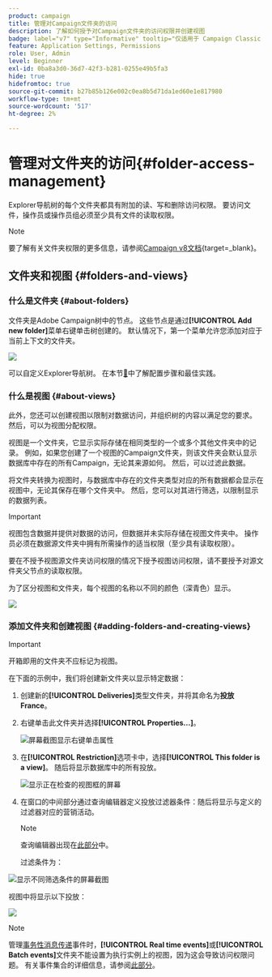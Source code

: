 ```yaml
---
product: campaign
title: 管理对Campaign文件夹的访问
description: 了解如何授予对Campaign文件夹的访问权限并创建视图
badge: label="v7" type="Informative" tooltip="仅适用于 Campaign Classic v7"
feature: Application Settings, Permissions
role: User, Admin
level: Beginner
exl-id: 0ba8a3d0-36d7-42f3-b281-0255e49b5fa3
hide: true
hidefromtoc: true
source-git-commit: b27b85b126e002c0ea8b5d71da1ed60e1e817980
workflow-type: tm+mt
source-wordcount: '517'
ht-degree: 2%

---
```


# 管理对文件夹的访问{#folder-access-management}



Explorer导航树的每个文件夹都具有附加的读、写和删除访问权限。 要访问文件，操作员或操作员组必须至少具有文件的读取权限。

>[!NOTE]
>
>要了解有关文件夹权限的更多信息，请参阅[Campaign v8文档](https://experienceleague.adobe.com/zh-hans/docs/campaign/campaign-v8/admin/permissions/folder-permissions){target=_blank}。


## 文件夹和视图 {#folders-and-views}

### 什么是文件夹 {#about-folders}

文件夹是Adobe Campaign树中的节点。 这些节点是通过&#x200B;**[!UICONTROL Add new folder]**&#x200B;菜单右键单击树创建的。 默认情况下，第一个菜单允许您添加对应于当前上下文的文件夹。

![](assets/s_ncs_user_add_folder_in_tree.png)

可以自定义Explorer导航树。 在本节[&#128279;](adobe-campaign-workspace.md)中了解配置步骤和最佳实践。

### 什么是视图 {#about-views}

此外，您还可以创建视图以限制对数据访问，并组织树的内容以满足您的要求。 然后，可以为视图分配权限。

视图是一个文件夹，它显示实际存储在相同类型的一个或多个其他文件夹中的记录。 例如，如果您创建了一个视图的Campaign文件夹，则该文件夹会默认显示数据库中存在的所有Campaign，无论其来源如何。 然后，可以过滤此数据。

将文件夹转换为视图时，与数据库中存在的文件夹类型对应的所有数据都会显示在视图中，无论其保存在哪个文件夹中。 然后，您可以对其进行筛选，以限制显示的数据列表。

>[!IMPORTANT]
>
>视图包含数据并提供对数据的访问，但数据并未实际存储在视图文件夹中。 操作员必须在数据源文件夹中拥有所需操作的适当权限（至少具有读取权限）。
>
>要在不授予视图源文件夹访问权限的情况下授予视图访问权限，请不要授予对源文件夹父节点的读取权限。

为了区分视图和文件夹，每个视图的名称以不同的颜色（深青色）显示。

![](assets/s_ncs_user_view_name_color.png)

### 添加文件夹和创建视图 {#adding-folders-and-creating-views}

>[!IMPORTANT]
>
>开箱即用的文件夹不应标记为视图。


在下面的示例中，我们将创建新文件夹以显示特定数据：

1. 创建新的&#x200B;**[!UICONTROL Deliveries]**&#x200B;类型文件夹，并将其命名为&#x200B;**投放France**。
1. 右键单击此文件夹并选择&#x200B;**[!UICONTROL Properties...]**。

   ![屏幕截图显示右键单击属性](assets/s_ncs_user_add_folder_exple.png)

1. 在&#x200B;**[!UICONTROL Restriction]**&#x200B;选项卡中，选择&#x200B;**[!UICONTROL This folder is a view]**。 随后将显示数据库中的所有投放。

   ![显示正在检查的视图框的屏幕](assets/s_ncs_user_add_folder_exple01.png)

1. 在窗口的中间部分通过查询编辑器定义投放过滤器条件：随后将显示与定义的过滤器对应的营销活动。

   >[!NOTE]
   >
   >查询编辑器出现在[此部分](../../platform/using/about-queries-in-campaign.md)中。

   过滤条件为：

![显示不同筛选条件的屏幕截图](assets/s_ncs_user_add_folder_exple00.png)

视图中将显示以下投放：

![](assets/s_ncs_user_add_folder_exple02.png)

>[!NOTE]
>
>管理[事务性消息传递](../../message-center/using/about-transactional-messaging.md)事件时，**[!UICONTROL Real time events]**&#x200B;或&#x200B;**[!UICONTROL Batch events]**&#x200B;文件夹不能设置为执行实例上的视图，因为这会导致访问权限问题。 有关事件集合的详细信息，请参阅[此部分](../../message-center/using/about-event-processing.md#event-collection)。

<!--
## Permissions on a folder

### Edit permissions on a folder {#edit-permissions-on-a-folder}

To edit permissions on a specific folder of the tree, follow the steps below:

1. Right-click on the folder and select **[!UICONTROL Properties...]**.

   ![](assets/s_ncs_user_folder_properties.png)

1. Click the **[!UICONTROL Security]** tab to view authorizations on this folder.

   ![](assets/s_ncs_user_folder_properties_security.png)

### Modify permissions {#modify-permissions}

To modify permissions, you can:

* **Replace a group or an operator**. To do this, click one of the groups (or operators) with rights to the folder, and select a new group (or a new operator) from the drop-down list:

  ![](assets/s_ncs_user_folder_properties_security02.png)

* **Authorize a group or an operator**. To do this, click the **[!UICONTROL Add]** button and select the group or operator to which you want to assign authorizations for this folder.
* **Forbid a group or an operator**. To do this, click **[!UICONTROL Delete]** and select the group or operator from which you want to remove authorization for this folder.
* **Select the rights assigned to a group or an operator**. To do this, click the group or operator concerned, then select the access rights you want to grant and deselect the others.

  ![](assets/s_ncs_user_folder_properties_security03.png)

### Propagate permissions {#propagate-permissions}

You can propagate authorizations and access rights. To do this, select the **[!UICONTROL Propagate]** option in the folder properties.

The authorizations defined in this window will then be applied to all the sub-folders of the current node. You can then overload these authorizations for each of the sub-folders.

>[!NOTE]
>
>Clearing this option for a folder does not automatically clear it for the sub-folders. You must clear it explicitly for each of the sub-folders.

### Grant access to all operators {#grant-access-to-all-operators}

In the **[!UICONTROL Security]** tab, if the **[!UICONTROL System folder]** option is selected, all operators will have access to this data, regardless of their rights. If this option is cleared, you must explicitly add the operator (or their group) to the list of authorizations in order for them to have access.

![](assets/s_ncs_user_folder_properties_security03b.png)
-->